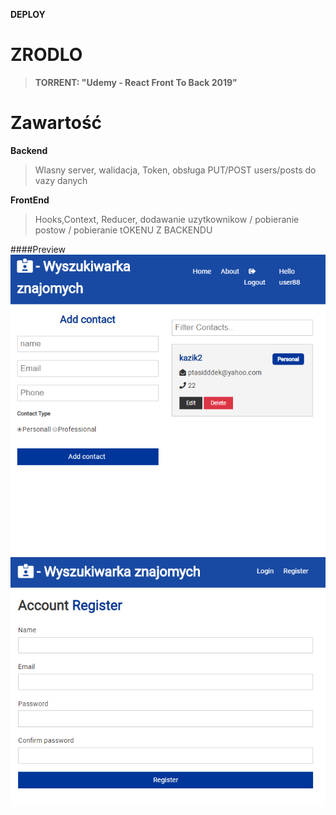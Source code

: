**DEPLOY** 

# ZRODLO

> **TORRENT: "Udemy - React Front To Back 2019"**

# Zawartość
**Backend**
> Wlasny server, walidacja, Token, obsługa PUT/POST users/posts do vazy danych

**FrontEnd**
> Hooks,Context, Reducer, dodawanie uzytkownikow / pobieranie postow / pobieranie tOKENU Z BACKENDU

####Preview
![sass-js-coding-test screenshot](https://github.com/andrzejbajuk79/WyszukiwarkaZnajomych/blob/master/2020-05-20_09h18_37.png?raw=true)
![sass-js-coding-test screenshot](https://github.com/andrzejbajuk79/WyszukiwarkaZnajomych/blob/master/2020-05-20_09h23_41.png?raw=true)
